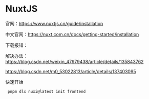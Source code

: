 # NuxtJS

官网：<https://www.nuxtjs.cn/guide/installation>

中文官网：<https://nuxt.com.cn/docs/getting-started/installation>

下载报错：


解决办法：
<https://blog.csdn.net/weixin_47979438/article/details/135843762>

<https://blog.csdn.net/m0_53022813/article/details/137403095>

快速开始

```bash
 pnpm dlx nuxi@latest init frontend

```